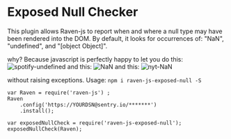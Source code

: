 # Exposed Null Checker
This plugin allows Raven-js to report when and where a null type may have been rendered into the DOM.
By default, it looks for occurrences of: "NaN", "undefined", and "[object Object]".

why? Because javascript is perfectly happy to let you do this:
![spotify-undefined](https://spotify.i.lithium.com/t5/image/serverpage/image-id/28942i787980A970079666?v=1.0)
and this:
![NaN](https://pbs.twimg.com/media/C7P_4k2U0AA16Bp.jpg:large)
and this:
![nyt-NaN](https://pbs.twimg.com/media/C8aCN_cWAAQEENI.jpg)


without raising exceptions.
Usage:
`npm i raven-js-exposed-null -S`

```
var Raven = require('raven-js') ;
Raven
    .config('https://YOURDSN@sentry.io/*******')
    .install();

var exposedNullCheck = require('raven-js-exposed-null');
exposedNullCheck(Raven);
```
